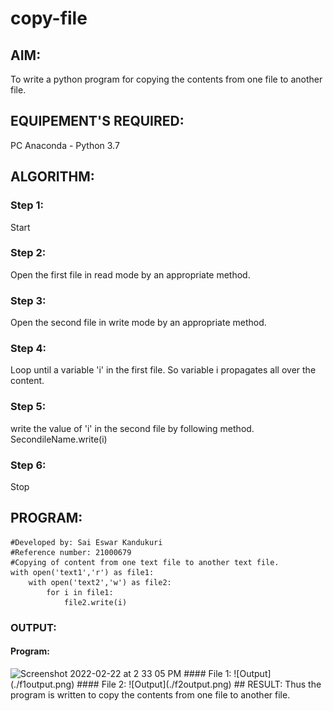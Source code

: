 # copy-file
## AIM:
To write a python program for copying the contents from one file to another file.
## EQUIPEMENT'S REQUIRED: 
PC
Anaconda - Python 3.7
## ALGORITHM: 
### Step 1:

Start

### Step 2:

Open the first file in read mode by an appropriate method.

### Step 3:

Open the second file in write mode by an appropriate method.

### Step 4:

Loop until a variable 'i' in the first file. So variable i propagates all over the content.

### Step 5:

write the value of 'i' in the second file by following method. SecondileName.write(i)

### Step 6:

Stop

## PROGRAM:
```
#Developed by: Sai Eswar Kandukuri
#Reference number: 21000679
#Copying of content from one text file to another text file.
with open('text1','r') as file1:
    with open('text2','w') as file2:
        for i in file1:
            file2.write(i)
```

### OUTPUT:
#### Program:
<img width="768" alt="Screenshot 2022-02-22 at 2 33 05 PM" src="https://user-images.githubusercontent.com/93427011/155098519-4f4f81ee-1a4c-4110-896c-b441a9a6b24c.png">
#### File 1:
![Output](./f1output.png)
#### File 2:
![Output](./f2output.png)
## RESULT:
Thus the program is written to copy the contents from one file to another file.

